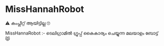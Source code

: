 # MissHannahRobot
⚠️ കംപ്ലീറ്റ് ആയിട്ടില്ല 🙄

MissHannaRobot :- ടെലിഗ്രാമിൽ ഗ്രൂപ്പ്‌ കൈകാര്യം ചെയ്യുന്ന മലയാളം ബോട്ട്   😾 
